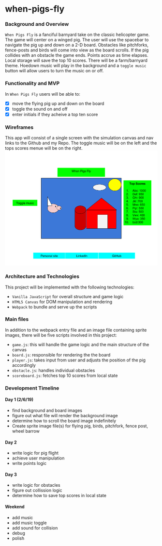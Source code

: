 # when-pigs-fly

### Background and Overview
`When Pigs Fly` is a fanciful barnyard take on the classic helicopter game. The game will center on a winged pig.  The user will use the spacebar to navigate the pig up and down on a 2-D board. Obstacles like pitchforks, fence-posts and birds will come into view as the board scrolls. If the pig collides with an obstacle the game ends. Points accrue as time elapses. Local storage will save the top 10 scores. There will be a farm/barnyard theme. Hoedown music will play in the background and a `toggle music` button will allow users to turn the music on or off.

### Functionality and MVP
In `When Pigs Fly` users will be able to:
- [x] move the flying pig up and down on the board
- [x] toggle the sound on and off
- [x] enter initials if they acheive a top ten score

### Wireframes
This app will consist of a single screen with the simulation canvas and nav links to the Github and my Repo. The toggle music will be on the left and the tops scores menue will be on the right.
![WireFrame](https://github.com/eeberhart40/when-pigs-fly/blob/master/when%20pigs%20fly%20wire%20frame.png)

### Architecture and Technologies
This project will be implemented with the following technologies:
* `Vanilla JavaScript` for overall structure and game logic
* `HTML5 Canvas` for DOM manipulation and rendering
* `Webpack` to bundle and serve up the scripts

### Main files
In addition to the webpack entry file and an image file containing sprite images, there will be five scripts involved in this project:
* `game.js`: this will handle the game logic and the main structure of the canvas
* `board.js`: responsible for rendering the the board
* `player.js`: takes input from user and adjusts the position of the pig accordingly
* `obstacle.js`: handles individual obstacles
* `scoreboard.js`: fetches top 10 scores from local state

### Development Timeline
#### Day 1 (2/6/19)
* find background and board images
* figure out what file will render the background image
* determine how to scroll the board image indefinitely
* Create sprite image file(s) for flying pig, birds, pitchfork, fence post, wheel barrow

#### Day 2
 * write logic for pig flight
 * achieve user manipulation
 * write points logic

#### Day 3
* write logic for obstacles
* figure out collission logic
* determine how to save top scores in local state

#### Weekend
* add music
* add music toggle
* add sound for collision
* debug
* polish

